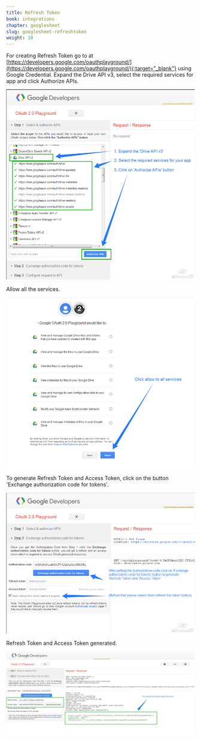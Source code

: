 ```yaml
---
title: Refresh Token
book: integrations
chapter: googlesheet
slug: googlesheet-refreshtoken
weight: 10
---
```



For creating Refresh Token go to at [https://developers.google.com/oauthplayground/](https://developers.google.com/oauthplayground/){:target="_blank"} using Google Credential. Expand the Drive API v3, select the required services for app and click Authorize APIs. 


![](/assets/img/googlesheet/googlesheet-authorizeapi.png)


Allow all the services.


![](/assets/img/googlesheet/googlesheet-allowservice.png)


To generate Refresh Token and Access Token, click on the button 'Exchange authorization code for tokens'. 


![](/assets/img/googlesheet/googlesheet-generaterefreshtoken.png)


Refresh Token and Access Token generated.


![](/assets/img/googlesheet/googlesheet-generatedrefreshtoken.png)